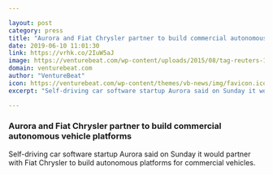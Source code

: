 ```yaml
---

layout: post
category: press
title: "Aurora and Fiat Chrysler partner to build commercial autonomous vehicle platforms"
date: 2019-06-10 11:01:30
link: https://vrhk.co/2IuW5aJ
image: https://venturebeat.com/wp-content/uploads/2015/08/tag-reuters-1-Chrysler-II.jpg?w=1200&strip=all
domain: venturebeat.com
author: "VentureBeat"
icon: https://venturebeat.com/wp-content/themes/vb-news/img/favicon.ico
excerpt: "Self-driving car software startup Aurora said on Sunday it would partner with Fiat Chrysler to build autonomous platforms for commercial vehicles."

---
```


### Aurora and Fiat Chrysler partner to build commercial autonomous vehicle platforms

Self-driving car software startup Aurora said on Sunday it would partner with Fiat Chrysler to build autonomous platforms for commercial vehicles.